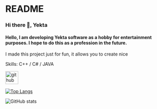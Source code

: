 # README
### Hi there 👋, Yekta
#### Hello, I am developing Yekta software as a hobby for entertainment purposes. I hope to do this as a profession in the future.
I made this project just for fun, it allows you to create nice 

Skills: C++ / C# / JAVA



[<img src='https://cdn.jsdelivr.net/npm/simple-icons@3.0.1/icons/github.svg' alt='github' height='40'>](https://github.com/Yeekta)  

[![Top Langs](https://github-readme-stats.vercel.app/api/top-langs/?username=Yeekta)](https://github.com/anuraghazra/github-readme-stats)

![GitHub stats](https://github-readme-stats.vercel.app/api?username=Yeekta&show_icons=true)  

